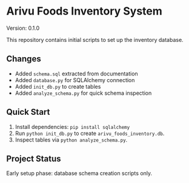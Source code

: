 # Arivu Foods Inventory System

Version: 0.1.0

This repository contains initial scripts to set up the inventory database.

## Changes
- Added `schema.sql` extracted from documentation
- Added `database.py` for SQLAlchemy connection
- Added `init_db.py` to create tables
- Added `analyze_schema.py` for quick schema inspection

## Quick Start
1. Install dependencies: `pip install sqlalchemy`
2. Run `python init_db.py` to create `arivu_foods_inventory.db`.
3. Inspect tables via `python analyze_schema.py`.

## Project Status
Early setup phase: database schema creation scripts only.
